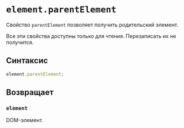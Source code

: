 # `element.parentElement`

Свойство `parentElement` позволяет получить родительский элемент.

Все эти свойства доступны только для чтения. Перезаписать их не получится.

## Синтаксис

```js
element.parentElement;
```

## Возвращает

### `element`

DOM-элемент.
